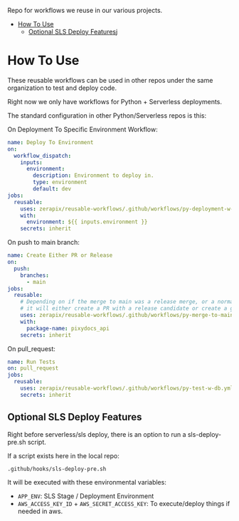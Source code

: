 Repo for workflows we reuse in our various projects.

- [How To Use](#how-to-use)
    * [Optional SLS Deploy Features](#optional-sls-deploy-features)j

# How To Use

These reusable workflows can be used in other repos under the same organization
to test and deploy code.

Right now we only have workflows for Python + Serverless deployments.

The standard configuration in other Python/Serverless repos is this:

On Deployment To Specific Environment Workflow:

```yaml
name: Deploy To Environment
on:
  workflow_dispatch:
    inputs:
      environment:
        description: Environment to deploy in.
        type: environment
        default: dev
jobs:
  reusable:
    uses: zerapix/reusable-workflows/.github/workflows/py-deployment-w-serverless-db.yml@main
    with:
      environment: ${{ inputs.environment }}
    secrets: inherit

```

On push to main branch:

```yaml
name: Create Either PR or Release
on:
  push:
    branches:
      - main
jobs:
  reusable:
    # Depending on if the merge to main was a release merge, or a normal branch merge...
    # it will either create a PR with a release candidate or create a github release object.
    uses: zerapix/reusable-workflows/.github/workflows/py-merge-to-main-serverless-w-db.yml@main
    with:
      package-name: pixydocs_api
    secrets: inherit
```

On pull_request:

```yaml
name: Run Tests
on: pull_request
jobs:
  reusable:
    uses: zerapix/reusable-workflows/.github/workflows/py-test-w-db.yml@main
    secrets: inherit


```

## Optional SLS Deploy Features


Right before serverless/sls deploy, there is an option to run a sls-deploy-pre.sh
script.

If a script exists here in the local repo:

`.github/hooks/sls-deploy-pre.sh`

It will be executed with these environmental variables:

- `APP_ENV`: SLS Stage / Deployment Environment
- `AWS_ACCESS_KEY_ID` + `AWS_SECRET_ACCESS_KEY`: To execute/deploy things if needed in aws.

